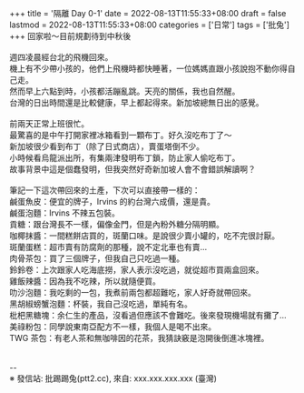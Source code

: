 +++
title = '隔離 Day 0-1'
date = 2022-08-13T11:55:33+08:00
draft = false
lastmod = 2022-08-13T11:55:33+08:00
categories = ['日常']
tags = ['批兔']
+++
回家啦～目前規劃待到中秋後<br>
<br>
週四凌晨經台北的飛機回來。<br>
機上有不少帶小孩的，他們上飛機時都快睡著，一位媽媽直跟小孩說抱不動你得自己走。<br>
然而早上六點到時，小孩都活蹦亂跳。天亮的關係，我也自然醒。<br>
台灣的日出時間還是比較健康，早上都起得來。新加坡總無日出的感覺。<br>
<br>
前兩天正常上班很忙。<br>
最驚喜的是中午打開家裡冰箱看到一顆布丁。好久沒吃布丁了～<br>
新加坡很少看到布丁（除了日式商店），賣蛋塔倒不少。<br>
小時候看烏龍派出所，有集兩津發明布丁鎖，防止家人偷吃布丁。<br>
故事背景中這是個蠢發明，但我突然好奇新加坡人會不會錯誤解讀啊？<br>
<br>
筆記一下這次帶回來的土產，下次可以直接帶一樣的：<br>
鹹蛋魚皮：便宜的牌子，Irvins 的約台灣六成價，還是貴。<br>
鹹蛋泡麵：Irvins 不辣五包裝。<br>
貢糖：跟台灣長不一樣，偏像金門，但是內粉外糖分隔明顯。<br>
咖椰抹醬：一間糕餅店買的，斑蘭口味。是說很少賣小罐的，吃不完很討厭。<br>
斑蘭蛋糕：超市賣有防腐劑的那種，說不定北車也有賣…<br>
肉骨茶包：買了三個牌子，但我自己只吃過一種。<br>
鈴鈴卷：上次跟家人吃海底撈，家人表示沒吃過，就從超市買兩盒回來。<br>
雞飯辣醬：因為我不吃辣，所以就隨便買。<br>
叻沙泡麵：我吃剩的一包，我煮前兩包都超難吃，家人好奇就帶回來。<br>
黑胡椒螃蟹泡麵：杯裝，我自己沒吃過，單純有名。<br>
枇杷黑糖塊：余仁生的產品，沒看過但應該不會難吃。後來發現機場就有攤了…<br>
美祿粉包：同學說東南亞配方不一樣，我個人是喝不出來。<br>
TWG 茶包：有老人茶和無咖啡因的花茶，我猜訣竅是泡開後倒進冰塊裡。<br>
<br>
<br>
--<br>
※ 發信站: 批踢踢兔(ptt2.cc), 來自: xxx.xxx.xxx.xxx (臺灣)<br>
